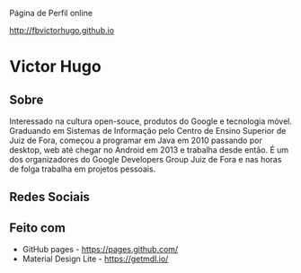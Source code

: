 Página de Perfil online

http://fbvictorhugo.github.io

# Victor Hugo
## Sobre

Interessado na cultura open-souce, produtos do Google e tecnologia móvel. Graduando em Sistemas de Informação pelo Centro de Ensino Superior de Juiz de Fora, começou a programar em Java em 2010 passando por desktop, web até chegar no Android em 2013 e trabalha desde então. É um dos organizadores do Google Developers Group Juiz de Fora e nas horas de folga trabalha em projetos pessoais.

## Redes Sociais

## Feito com

* GitHub pages - https://pages.github.com/
* Material Design Lite - https://getmdl.io/
